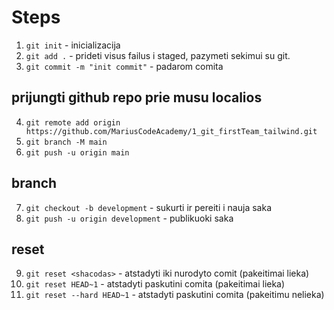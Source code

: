 # Steps

1. `git init` - inicializacija
2. `git add .` - prideti visus failus i staged, pazymeti sekimui su git.
3. `git commit -m "init commit"` - padarom comita

## prijungti github repo prie musu localios

4. `git remote add origin https://github.com/MariusCodeAcademy/1_git_firstTeam_tailwind.git`
5. `git branch -M main`
6. `git push -u origin main`

## branch

7. `git checkout -b development` - sukurti ir pereiti i nauja saka
8. `git push -u origin development` - publikuoki saka

## reset

9. `git reset <shacodas>` - atstadyti iki nurodyto comit (pakeitimai lieka)
10. `git reset HEAD~1` - atstadyti paskutini comita (pakeitimai lieka)
11. `git reset --hard HEAD~1` - atstadyti paskutini comita (pakeitimu nelieka)
